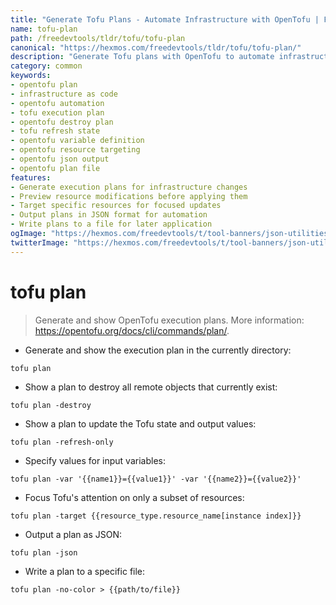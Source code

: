 ```yaml
---
title: "Generate Tofu Plans - Automate Infrastructure with OpenTofu | Free DevTools"
name: tofu-plan
path: /freedevtools/tldr/tofu/tofu-plan
canonical: "https://hexmos.com/freedevtools/tldr/tofu/tofu-plan/"
description: "Generate Tofu plans with OpenTofu to automate infrastructure deployments. Preview changes, target resources, and manage your infrastructure efficiently. Free online tool, no registration required."
category: common
keywords:
- opentofu plan
- infrastructure as code
- opentofu automation
- tofu execution plan
- opentofu destroy plan
- tofu refresh state
- opentofu variable definition
- opentofu resource targeting
- opentofu json output
- opentofu plan file
features:
- Generate execution plans for infrastructure changes
- Preview resource modifications before applying them
- Target specific resources for focused updates
- Output plans in JSON format for automation
- Write plans to a file for later application
ogImage: "https://hexmos.com/freedevtools/t/tool-banners/json-utilities-banner.png"
twitterImage: "https://hexmos.com/freedevtools/t/tool-banners/json-utilities-banner.png"
---
```


# tofu plan

> Generate and show OpenTofu execution plans.
> More information: <https://opentofu.org/docs/cli/commands/plan/>.

- Generate and show the execution plan in the currently directory:

`tofu plan`

- Show a plan to destroy all remote objects that currently exist:

`tofu plan -destroy`

- Show a plan to update the Tofu state and output values:

`tofu plan -refresh-only`

- Specify values for input variables:

`tofu plan -var '{{name1}}={{value1}}' -var '{{name2}}={{value2}}'`

- Focus Tofu's attention on only a subset of resources:

`tofu plan -target {{resource_type.resource_name[instance index]}}`

- Output a plan as JSON:

`tofu plan -json`

- Write a plan to a specific file:

`tofu plan -no-color > {{path/to/file}}`

